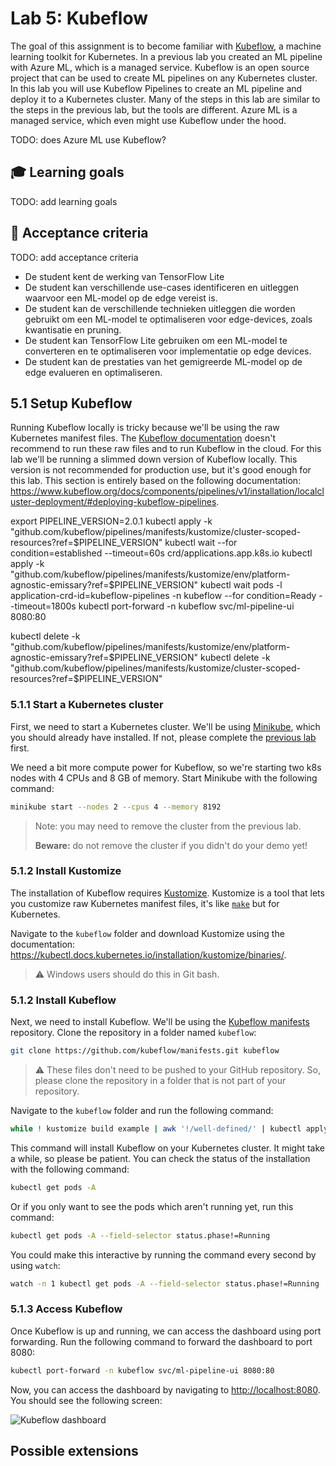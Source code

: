 # Lab 5: Kubeflow

The goal of this assignment is to become familiar with [Kubeflow](https://www.kubeflow.org/), a machine learning toolkit for Kubernetes. In a previous lab you created an ML pipeline with Azure ML, which is a managed service. Kubeflow is an open source project that can be used to create ML pipelines on any Kubernetes cluster. In this lab you will use Kubeflow Pipelines to create an ML pipeline and deploy it to a Kubernetes cluster. Many of the steps in this lab are similar to the steps in the previous lab, but the tools are different. Azure ML is a managed service, which even might use Kubeflow under the hood.

TODO: does Azure ML use Kubeflow?

## :mortar_board: Learning goals

TODO: add learning goals

## :memo: Acceptance criteria

TODO: add acceptance criteria

- De student kent de werking van TensorFlow Lite
- De student kan verschillende use-cases identificeren en uitleggen waarvoor een ML-model op de edge
  vereist is.
- De student kan de verschillende technieken uitleggen die worden gebruikt om een ML-model te optimaliseren
  voor edge-devices, zoals kwantisatie en pruning.
- De student kan TensorFlow Lite gebruiken om een ML-model te converteren en te optimaliseren voor implementatie
  op edge devices.
- De student kan de prestaties van het gemigreerde ML-model op de edge evalueren en optimaliseren.

## 5.1 Setup Kubeflow

Running Kubeflow locally is tricky because we'll be using the raw Kubernetes manifest files. The [Kubeflow documentation](https://www.kubeflow.org/docs/started/installing-kubeflow/) doesn't recommend to run these raw files and to run Kubeflow in the cloud. For this lab we'll be running a slimmed down version of Kubeflow locally. This version is not recommended for production use, but it's good enough for this lab. This section is entirely based on the following documentation: <https://www.kubeflow.org/docs/components/pipelines/v1/installation/localcluster-deployment/#deploying-kubeflow-pipelines>.

export PIPELINE_VERSION=2.0.1
kubectl apply -k "github.com/kubeflow/pipelines/manifests/kustomize/cluster-scoped-resources?ref=$PIPELINE_VERSION"
kubectl wait --for condition=established --timeout=60s crd/applications.app.k8s.io
kubectl apply -k "github.com/kubeflow/pipelines/manifests/kustomize/env/platform-agnostic-emissary?ref=$PIPELINE_VERSION"
kubectl wait pods -l application-crd-id=kubeflow-pipelines -n kubeflow --for condition=Ready --timeout=1800s
kubectl port-forward -n kubeflow svc/ml-pipeline-ui 8080:80

kubectl delete -k "github.com/kubeflow/pipelines/manifests/kustomize/env/platform-agnostic-emissary?ref=$PIPELINE_VERSION"
kubectl delete -k "github.com/kubeflow/pipelines/manifests/kustomize/cluster-scoped-resources?ref=$PIPELINE_VERSION"

### 5.1.1 Start a Kubernetes cluster

First, we need to start a Kubernetes cluster. We'll be using [Minikube](https://minikube.sigs.k8s.io/docs/), which you should already have installed. If not, please complete the [previous lab](./04-kubernetes.md) first.

We need a bit more compute power for Kubeflow, so we're starting two k8s nodes with 4 CPUs and 8 GB of memory. Start Minikube with the following command:

```bash
minikube start --nodes 2 --cpus 4 --memory 8192
```

> Note: you may need to remove the cluster from the previous lab.
>
> **Beware:** do not remove the cluster if you didn't do your demo yet!

### 5.1.2 Install Kustomize

The installation of Kubeflow requires [Kustomize](https://github.com/kubernetes-sigs/kustomize). Kustomize is a tool that lets you customize raw Kubernetes manifest files, it's like [`make`](https://www.gnu.org/software/make/) but for Kubernetes.

Navigate to the `kubeflow` folder and download Kustomize using the documentation: <https://kubectl.docs.kubernetes.io/installation/kustomize/binaries/>.

> :warning: Windows users should do this in Git bash.

### 5.1.2 Install Kubeflow

Next, we need to install Kubeflow. We'll be using the [Kubeflow manifests](https://github.com/kubeflow/manifests) repository. Clone the repository in a folder named `kubeflow`:

```bash
git clone https://github.com/kubeflow/manifests.git kubeflow
```

> :warning: These files don't need to be pushed to your GitHub repository. So, please clone the repository in a folder that is not part of your repository.

Navigate to the `kubeflow` folder and run the following command:

```bash
while ! kustomize build example | awk '!/well-defined/' | kubectl apply -f -; do echo "Retrying to apply resources"; sleep 10; done
```

This command will install Kubeflow on your Kubernetes cluster. It might take a while, so please be patient. You can check the status of the installation with the following command:

```bash
kubectl get pods -A
```

Or if you only want to see the pods which aren't running yet, run this command:

```bash
kubectl get pods -A --field-selector status.phase!=Running
```

You could make this interactive by running the command every second by using `watch`:

```bash
watch -n 1 kubectl get pods -A --field-selector status.phase!=Running
```

### 5.1.3 Access Kubeflow

Once Kubeflow is up and running, we can access the dashboard using port forwarding. Run the following command to forward the dashboard to port 8080:

```bash
kubectl port-forward -n kubeflow svc/ml-pipeline-ui 8080:80
```

Now, you can access the dashboard by navigating to <http://localhost:8080>. You should see the following screen:

![Kubeflow dashboard](img/05-kubeflow/kubeflow-dashboard.png)

## Possible extensions
